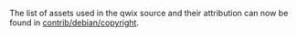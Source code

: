 The list of assets used in the qwix source and their attribution can now be found in [contrib/debian/copyright](../contrib/debian/copyright).
